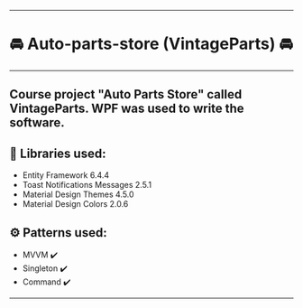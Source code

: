 ____

# :oncoming_automobile: Auto-parts-store (VintageParts) :oncoming_automobile:
____
## Course project "Auto Parts Store" called VintageParts. WPF was used to write the software.
## :toolbox: Libraries used:
* Entity Framework 6.4.4
* Toast Notifications Messages 2.5.1
* Material Design Themes 4.5.0
* Material Design Colors 2.0.6
## :gear: Patterns used:
* MVVM :heavy_check_mark:
* Singleton :heavy_check_mark:
* Command :heavy_check_mark:
____
